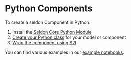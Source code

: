 # Python Components

To create a seldon Component in Python:

 1. Install the [Seldon Core Python Module](python_module.md)
 1. [Create your Python class](python_component.md) for your model or component
 1. [Wrap the component using S2I](python_wrapping.md).

You can find various examples in our [example notebooks](../examples/notebooks.html).